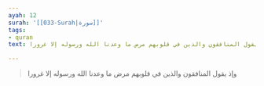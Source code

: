 ```yaml
---
ayah: 12
surah: '[[033-Surah|سورة]]'
tags:
- quran
text: وإذ يقول المنافقون والذين في قلوبهم مرض ما وعدنا الله ورسوله إلا غرورا

---
```

> وإذ يقول المنافقون والذين في قلوبهم مرض ما وعدنا الله ورسوله إلا غرورا
